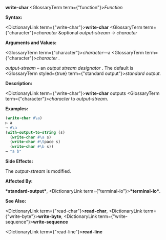 **write-char** <GlossaryTerm  term={"function"}><i>Function</i></GlossaryTerm> 



**Syntax:** 



<DictionaryLink  term={"write-char"}><b>write-char</b></DictionaryLink> <GlossaryTerm  term={"character"}><i>character</i></GlossaryTerm> &amp;optional *output-stream → character* 



**Arguments and Values:** 



<GlossaryTerm  term={"character"}><i>character</i></GlossaryTerm>—a <GlossaryTerm  term={"character"}><i>character</i></GlossaryTerm> . 



*output-stream* – an *output stream designator* . The default is <GlossaryTerm styled={true} term={"standard output"}><i>standard output</i></GlossaryTerm>. 



**Description:** 



<DictionaryLink  term={"write-char"}><b>write-char</b></DictionaryLink> outputs <GlossaryTerm  term={"character"}><i>character</i></GlossaryTerm> to *output-stream*. 



**Examples:**
```lisp
(write-char #\a) 
▷ a 
→ #\a 
(with-output-to-string (s) 
  (write-char #\a s) 
  (write-char #\Space s) 
  (write-char #\b s)) 
→ "a b" 
```
**Side Effects:** 



The *output-stream* is modified. 



**Affected By:** 



**\*standard-output\***, <DictionaryLink  term={"terminal-io"}><b>\*terminal-io\*</b></DictionaryLink>. 



**See Also:** 



<DictionaryLink  term={"read-char"}><b>read-char</b></DictionaryLink>, <DictionaryLink  term={"write-byte"}><b>write-byte</b></DictionaryLink>, <DictionaryLink  term={"write-sequence"}><b>write-sequence</b></DictionaryLink> 







 



 



<DictionaryLink  term={"read-line"}><b>read-line</b></DictionaryLink> 



